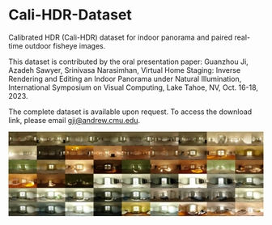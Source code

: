 # Cali-HDR-Dataset
Calibrated HDR (Cali-HDR) dataset for indoor panorama and paired real-time outdoor fisheye images.

This dataset is contributed by the oral presentation paper: 
Guanzhou Ji, Azadeh Sawyer, Srinivasa Narasimhan, Virtual Home Staging: Inverse Rendering and Editing an Indoor Panorama under Natural Illumination, International Symposium on Visual Computing, Lake Tahoe, NV, Oct. 16-18, 2023. 


The complete dataset is available upon request. 
To access the download link, please email gji@andrew.cmu.edu. 

![Image Alt Text](scene.jpg)


